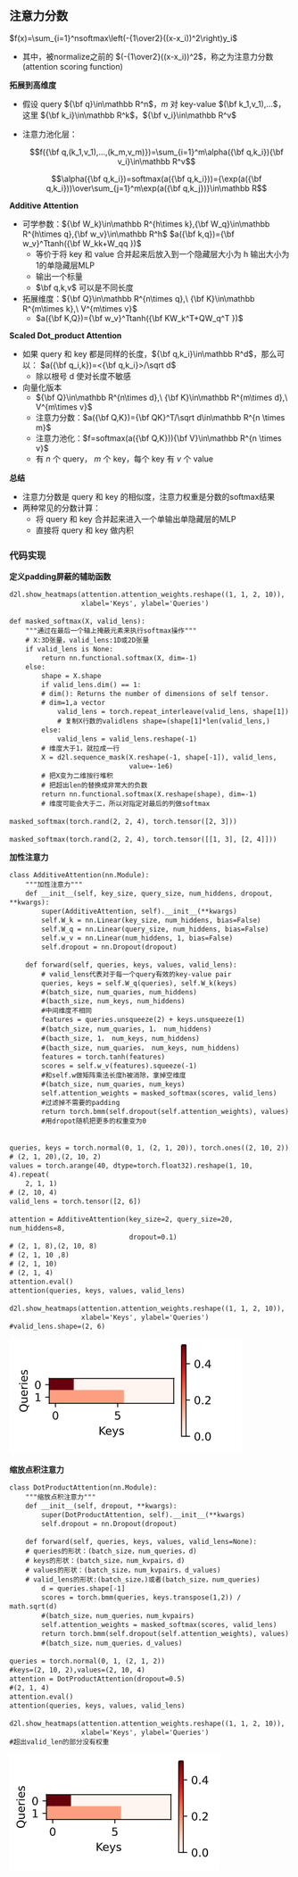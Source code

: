 ## 注意力分数

$f(x)=\sum_{i=1}^nsoftmax\left(-{1\over2}((x-x_i))^2\right)y_i$

- 其中，被normalize之前的 $(-{1\over2}((x-x_i))^2$，称之为注意力分数 (attention scoring function)

**拓展到高维度**

- 假设 query ${\bf q}\in\mathbb R^n$，$m$ 对 key-value $(\bf k_1,v_1),...$，这里 ${\bf k_i}\in\mathbb R^k$，${\bf v_i}\in\mathbb R^v$
- 注意力池化层：
  
  $$f({\bf q,(k_1,v_1),...,(k_m,v_m)})=\sum_{i=1}^m\alpha({\bf q,k_i}){\bf v_i}\in\mathbb R^v$$

  $$\alpha({\bf q,k_i})=softmax(a({\bf q,k_i}))={\exp(a({\bf q,k_i}))\over\sum_{j=1}^m\exp(a({\bf q,k_j})}\in\mathbb R$$

**Additive Attention**

- 可学参数：${\bf W_k}\in\mathbb R^{h\times k},{\bf W_q}\in\mathbb R^{h\times q},{\bf w_v}\in\mathbb R^h$
  $a({\bf k,q})={\bf w_v}^Ttanh({\bf W_kk+W_qq })$
    - 等价于将 key 和 value 合并起来后放入到一个隐藏层大小为 h 输出大小为1的单隐藏层MLP
    - 输出一个标量
    - $\bf q,k,v$ 可以是不同长度
- 拓展维度：${\bf Q}\in\mathbb R^{n\times q},\ {\bf K}\in\mathbb R^{m\times k},\ V^{m\times v}$
  - $a({\bf K,Q})={\bf w_v}^Ttanh({\bf KW_k^T+QW_q^T })$

**Scaled Dot_product Attention**

- 如果 query 和 key 都是同样的长度，${\bf q,k_i}\in\mathbb R^d$，那么可以：
        $a({\bf q_i,k})=<{\bf q,k_i}>/\sqrt d$
  - 除以根号 d 使对长度不敏感
- 向量化版本
  - ${\bf Q}\in\mathbb R^{n\times d},\ {\bf K}\in\mathbb R^{m\times d},\ V^{m\times v}$
  - 注意力分数：$a({\bf Q,K})={\bf QK}^T/\sqrt d\in\mathbb R^{n \times m}$
  - 注意力池化：$f=softmax(a({\bf Q,K})){\bf V}\in\mathbb R^{n \times v}$
  - 有 $n$ 个 query， $m$ 个 key，每个 key 有 $v$ 个 value 

**总结**

- 注意力分数是 query 和 key 的相似度，注意力权重是分数的softmax结果
- 两种常见的分数计算：
  - 将 query 和 key 合并起来进入一个单输出单隐藏层的MLP
  - 直接将 query 和 key 做内积

### 代码实现

**定义padding屏蔽的辅助函数**
```
d2l.show_heatmaps(attention.attention_weights.reshape((1, 1, 2, 10)),
                  xlabel='Keys', ylabel='Queries')

def masked_softmax(X, valid_lens):
    """通过在最后一个轴上掩蔽元素来执行softmax操作"""
    # X:3D张量，valid_lens:1D或2D张量
    if valid_lens is None:
        return nn.functional.softmax(X, dim=-1)
    else:
        shape = X.shape
        if valid_lens.dim() == 1:
        # dim(): Returns the number of dimensions of self tensor.
        # dim=1,a vector
            valid_lens = torch.repeat_interleave(valid_lens, shape[1])
            # 复制X行数的validlens shape=(shape[1]*len(valid_lens,)
        else:
            valid_lens = valid_lens.reshape(-1)
        # 维度大于1，就拉成一行
        X = d2l.sequence_mask(X.reshape(-1, shape[-1]), valid_lens,
                              value=-1e6)
        # 把X变为二维按行堆积
        # 把超出len的替换成非常大的负数
        return nn.functional.softmax(X.reshape(shape), dim=-1)
        # 维度可能会大于二，所以对指定对最后的列做softmax

masked_softmax(torch.rand(2, 2, 4), torch.tensor([2, 3]))

masked_softmax(torch.rand(2, 2, 4), torch.tensor([[1, 3], [2, 4]]))
```

**加性注意力**

```
class AdditiveAttention(nn.Module):
    """加性注意力"""
    def __init__(self, key_size, query_size, num_hiddens, dropout, **kwargs):
        super(AdditiveAttention, self).__init__(**kwargs)
        self.W_k = nn.Linear(key_size, num_hiddens, bias=False)
        self.W_q = nn.Linear(query_size, num_hiddens, bias=False)
        self.w_v = nn.Linear(num_hiddens, 1, bias=False)
        self.dropout = nn.Dropout(dropout)

    def forward(self, queries, keys, values, valid_lens):
        # valid_lens代表对于每一个query有效的key-value pair
        queries, keys = self.W_q(queries), self.W_k(keys)
        #(batch_size, num_quaries, num_hiddens)
        #(bacth_size, num_keys, num_hiddens)
        #中间维度不相同
        features = queries.unsqueeze(2) + keys.unsqueeze(1)
        #(batch_size, num_quaries, 1， num_hiddens)
        #(bacth_size, 1， num_keys, num_hiddens)
        #(bacth_size, num_quaries， num_keys, num_hiddens)
        features = torch.tanh(features)
        scores = self.w_v(features).squeeze(-1)
        #和self.w做矩阵乘法长度h被消除，拿掉空维度
        #(batch_size, num_quaries, num_keys)
        self.attention_weights = masked_softmax(scores, valid_lens)
        #过滤掉不需要的padding
        return torch.bmm(self.dropout(self.attention_weights), values)
        #用dropot随机把更多的权重变为0


queries, keys = torch.normal(0, 1, (2, 1, 20)), torch.ones((2, 10, 2))
# (2, 1, 20),(2, 10, 2)
values = torch.arange(40, dtype=torch.float32).reshape(1, 10, 4).repeat(
    2, 1, 1)
# (2, 10, 4)
valid_lens = torch.tensor([2, 6])

attention = AdditiveAttention(key_size=2, query_size=20, num_hiddens=8,
                              dropout=0.1)
# (2, 1, 8),(2, 10, 8)
# (2, 1, 10 ,8)
# (2, 1, 10)
# (2, 1, 4)
attention.eval()
attention(queries, keys, values, valid_lens)

d2l.show_heatmaps(attention.attention_weights.reshape((1, 1, 2, 10)),
                  xlabel='Keys', ylabel='Queries')
#valid_lens.shape=(2, 6)
```
![](\Images/053-01.png)

**缩放点积注意力**

```
class DotProductAttention(nn.Module):
    """缩放点积注意力"""
    def __init__(self, dropout, **kwargs):
        super(DotProductAttention, self).__init__(**kwargs)
        self.dropout = nn.Dropout(dropout)

    def forward(self, queries, keys, values, valid_lens=None):
    # queries的形状：(batch_size，num_queries，d)
    # keys的形状：(batch_size，num_kvpairs，d)
    # values的形状：(batch_size，num_kvpairs，d_values)
    # valid_lens的形状:(batch_size，)或者(batch_size，num_queries)
        d = queries.shape[-1]
        scores = torch.bmm(queries, keys.transpose(1,2)) / math.sqrt(d)
        #(batch_size，num_queries，num_kvpairs)
        self.attention_weights = masked_softmax(scores, valid_lens)
        return torch.bmm(self.dropout(self.attention_weights), values)
        #(batch_size，num_queries，d_values)

queries = torch.normal(0, 1, (2, 1, 2))
#keys=(2, 10, 2),values=(2, 10, 4)
attention = DotProductAttention(dropout=0.5)
#(2, 1, 4)
attention.eval()
attention(queries, keys, values, valid_lens)

d2l.show_heatmaps(attention.attention_weights.reshape((1, 1, 2, 10)),
                  xlabel='Keys', ylabel='Queries')
#超出valid_len的部分没有权重
```
![](\Images/053-02.png)


